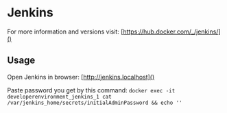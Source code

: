 # Jenkins

For more information and versions visit:
[https://hub.docker.com/_/jenkins/]()

## Usage

Open Jenkins in browser: [http://jenkins.localhost]()

Paste password you get by this command:
`docker exec -it developerenvironment_jenkins_1 cat /var/jenkins_home/secrets/initialAdminPassword && echo ''`